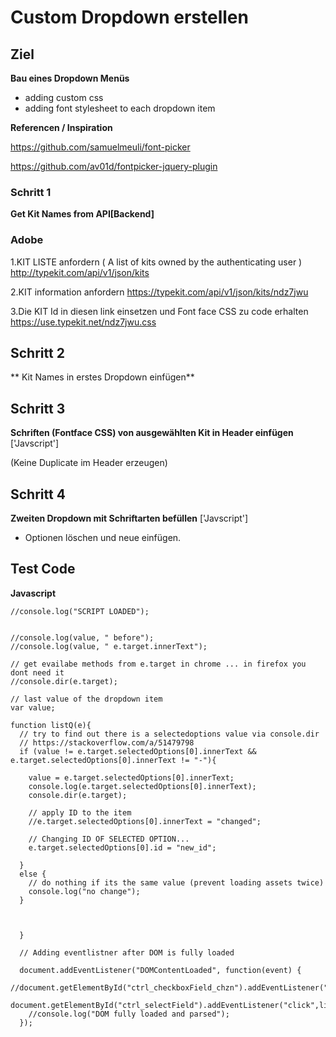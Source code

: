 # Custom Dropdown erstellen

## Ziel

**Bau eines Dropdown Menüs** 
- adding custom css
- adding font stylesheet to each dropdown item


**Referencen / Inspiration**

https://github.com/samuelmeuli/font-picker

https://github.com/av01d/fontpicker-jquery-plugin


### Schritt 1

**Get Kit Names from API[Backend]**

### Adobe

1.KIT LISTE anfordern ( A list of kits owned by the authenticating user )
http://typekit.com/api/v1/json/kits
	
2.KIT information anfordern
https://typekit.com/api/v1/json/kits/ndz7jwu

3.Die KIT Id in diesen link einsetzen und Font face CSS zu code erhalten
https://use.typekit.net/ndz7jwu.css

## Schritt 2

** Kit Names in erstes Dropdown einfügen**


## Schritt 3

**Schriften (Fontface CSS) von ausgewählten Kit in Header einfügen** ['Javscript']

(Keine Duplicate im Header erzeugen)

## Schritt 4

**Zweiten Dropdown mit Schriftarten befüllen** ['Javscript']
- Optionen löschen und neue einfügen.


## Test Code

**Javascript**

    //console.log("SCRIPT LOADED");
    
    
    //console.log(value, " before");
    //console.log(value, " e.target.innerText");
    
    // get evailabe methods from e.target in chrome ... in firefox you dont need it 
    //console.dir(e.target);
    
    // last value of the dropdown item
    var value;
    
    function listQ(e){
      // try to find out there is a selectedoptions value via console.dir
      // https://stackoverflow.com/a/51479798
      if (value != e.target.selectedOptions[0].innerText && e.target.selectedOptions[0].innerText != "-"){
    
        value = e.target.selectedOptions[0].innerText;
        console.log(e.target.selectedOptions[0].innerText);
        console.dir(e.target);
    
        // apply ID to the item
        //e.target.selectedOptions[0].innerText = "changed";
    
        // Changing ID OF SELECTED OPTION...
        e.target.selectedOptions[0].id = "new_id";
    
      }
      else {
        // do nothing if its the same value (prevent loading assets twice)
        console.log("no change");
      }
    
    
        
      }
    
      // Adding eventlistner after DOM is fully loaded
    
      document.addEventListener("DOMContentLoaded", function(event) {
        //document.getElementById("ctrl_checkboxField_chzn").addEventListener("click",listQ);
        document.getElementById("ctrl_selectField").addEventListener("click",listQ);
        //console.log("DOM fully loaded and parsed");
      });





